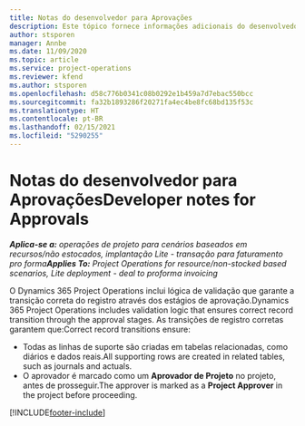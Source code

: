 ```yaml
---
title: Notas do desenvolvedor para Aprovações
description: Este tópico fornece informações adicionais do desenvolvedor sobre como trabalhar com aprovações.
author: stsporen
manager: Annbe
ms.date: 11/09/2020
ms.topic: article
ms.service: project-operations
ms.reviewer: kfend
ms.author: stsporen
ms.openlocfilehash: d58c776b0341c08b0292e1b459a7d7ebac550bcc
ms.sourcegitcommit: fa32b1893286f20271fa4ec4be8fc68bd135f53c
ms.translationtype: HT
ms.contentlocale: pt-BR
ms.lasthandoff: 02/15/2021
ms.locfileid: "5290255"
---
```

# <a name="developer-notes-for-approvals"></a><span data-ttu-id="5a77b-103">Notas do desenvolvedor para Aprovações</span><span class="sxs-lookup"><span data-stu-id="5a77b-103">Developer notes for Approvals</span></span>

<span data-ttu-id="5a77b-104">_**Aplica-se a:** operações de projeto para cenários baseados em recursos/não estocados, implantação Lite - transação para faturamento pro forma_</span><span class="sxs-lookup"><span data-stu-id="5a77b-104">_**Applies To:** Project Operations for resource/non-stocked based scenarios, Lite deployment - deal to proforma invoicing_</span></span>

<span data-ttu-id="5a77b-105">O Dynamics 365 Project Operations inclui lógica de validação que garante a transição correta do registro através dos estágios de aprovação.</span><span class="sxs-lookup"><span data-stu-id="5a77b-105">Dynamics 365 Project Operations includes validation logic that ensures correct record transition through the approval stages.</span></span> <span data-ttu-id="5a77b-106">As transições de registro corretas garantem que:</span><span class="sxs-lookup"><span data-stu-id="5a77b-106">Correct record transitions ensure:</span></span> 

  - <span data-ttu-id="5a77b-107">Todas as linhas de suporte são criadas em tabelas relacionadas, como diários e dados reais.</span><span class="sxs-lookup"><span data-stu-id="5a77b-107">All supporting rows are created in related tables, such as journals and actuals.</span></span>
  - <span data-ttu-id="5a77b-108">O aprovador é marcado como um **Aprovador de Projeto** no projeto, antes de prosseguir.</span><span class="sxs-lookup"><span data-stu-id="5a77b-108">The approver is marked as a **Project Approver** in the project before proceeding.</span></span>


[!INCLUDE[footer-include](../includes/footer-banner.md)]